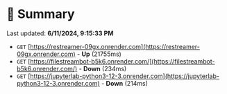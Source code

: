 # 📖 Summary
Last updated: **6/11/2024, 9:15:33 PM**

- `GET` [https://restreamer-09gx.onrender.com](https://restreamer-09gx.onrender.com) - **Up** (21755ms)
- `GET` [https://filestreambot-b5k6.onrender.com/](https://filestreambot-b5k6.onrender.com/) - **Down** (234ms)
- `GET` [https://jupyterlab-python3-12-3.onrender.com](https://jupyterlab-python3-12-3.onrender.com) - **Down** (214ms)
